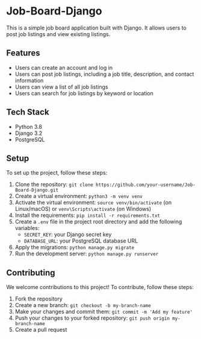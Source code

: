 # Job-Board-Django

This is a simple job board application built with Django. It allows users to post job listings and view existing listings.

## Features

- Users can create an account and log in
- Users can post job listings, including a job title, description, and contact information
- Users can view a list of all job listings
- Users can search for job listings by keyword or location

## Tech Stack

- Python 3.8
- Django 3.2
- PostgreSQL

## Setup

To set up the project, follow these steps:

1. Clone the repository: `git clone https://github.com/your-username/Job-Board-Django.git`
2. Create a virtual environment: `python3 -m venv venv`
3. Activate the virtual environment: `source venv/bin/activate` (on Linux/macOS) or `venv\Scripts\activate` (on Windows)
4. Install the requirements: `pip install -r requirements.txt`
5. Create a `.env` file in the project root directory and add the following variables:
   - `SECRET_KEY`: your Django secret key
   - `DATABASE_URL`: your PostgreSQL database URL
6. Apply the migrations: `python manage.py migrate`
7. Run the development server: `python manage.py runserver`

## Contributing

We welcome contributions to this project! To contribute, follow these steps:

1. Fork the repository
2. Create a new branch: `git checkout -b my-branch-name`
3. Make your changes and commit them: `git commit -m 'Add my feature'`
4. Push your changes to your forked repository: `git push origin my-branch-name`
5. Create a pull request
